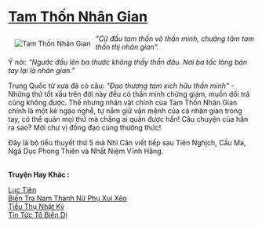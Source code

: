 <a href="https://utruyen.com/tam-thon-nhan-gian/16643/" title="Tam Thốn Nhân Gian"><h1>Tam Thốn Nhân Gian</h1></a><div style="display:table"><img align="right" style="float: left; padding: 10px;" src="https://utruyen.com/images/story/200x260/tam-thon-nhan-gian.jpg" alt="Tam Thốn Nhân Gian"><i>"Cử đầu tam thốn vô thần minh, chưởng tâm tam thốn thị nhân gian".</i><p></p>Ý nói: <i>"Ngước đầu lên ba thước không thấy thần đâu. Nơi ba tấc lòng bàn tay lại là nhân gian."</i><p></p>Trung Quốc từ xưa đã có câu: <i>"Đao thượng tam xích hữu thần minh"</i> - Những thứ tốt xấu trên đời này đều có thần minh chứng giám, muốn dối trá cũng không được. Thế nhưng nhân vật chính của Tam Thốn Nhân Gian chính là một kẻ ngạo nghễ, tự nắm giữ vận mệnh của cả nhân gian trong tay, có thể quản mọi thứ mà chẳng ai quản được hắn! Câu chuyện của hắn ra sao? Mời chư vị đồng đạo cùng thưởng thức!<p></p>Đây là bộ tiểu thuyết thứ 5 mà Nhĩ Căn viết tiếp sau Tiên Nghịch, Cầu Ma, Ngã Dục Phong Thiên và Nhất Niệm Vĩnh Hằng.</div><p><br><b>Truyện Hay Khác :</b></p><a href="https://utruyen.com/luc-tien/5925/" alt="Lục Tiên">Lục Tiên</a><br/><a href="https://truyenngontinhay.wordpress.com/2019/10/03/bien-tra-nam-thanh-nu-phu-xui-xeo/" alt="Biến Tra Nam Thành Nữ Phụ Xui Xẻo">Biến Tra Nam Thành Nữ Phụ Xui Xẻo</a><br/><a href="https://dammyh.wordpress.com/2019/11/07/tieu-thu-nhat-ky/" alt="Tiểu Thụ Nhật Ký">Tiểu Thụ Nhật Ký</a><br/><a href="https://dammy2019.blogspot.com/2019/11/tin-tuc-to-bien-di.html" alt="Tin Tức Tố Biến Dị">Tin Tức Tố Biến Dị</a><br/>